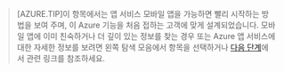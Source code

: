 
>[AZURE.TIP]이 항목에서는 앱 서비스 모바일 앱을 가능하면 빨리 시작하는 방법을 보여 주며, 이 Azure 기능을 처음 접하는 고객에 맞게 설계되었습니다. 모바일 앱에 이미 친숙하거나 더 깊이 있는 정보를 찾는 경우 또는 Azure 앱 서비스에 대한 자세한 정보를 보려면 왼쪽 탐색 모음에서 항목을 선택하거나 [다음 단계](#next-steps)에서 관련 링크를 참조하세요.

<!---HONumber=Oct15_HO3-->